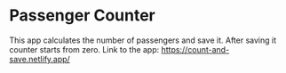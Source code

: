 # Passenger Counter

This app calculates the number of passengers and save it. After saving it counter starts from zero.
Link to the app: https://count-and-save.netlify.app/
